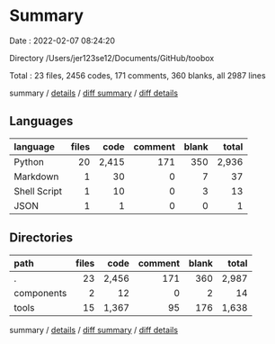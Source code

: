 # Summary

Date : 2022-02-07 08:24:20

Directory /Users/jer123se12/Documents/GitHub/toobox

Total : 23 files,  2456 codes, 171 comments, 360 blanks, all 2987 lines

summary / [details](details.md) / [diff summary](diff.md) / [diff details](diff-details.md)

## Languages
| language | files | code | comment | blank | total |
| :--- | ---: | ---: | ---: | ---: | ---: |
| Python | 20 | 2,415 | 171 | 350 | 2,936 |
| Markdown | 1 | 30 | 0 | 7 | 37 |
| Shell Script | 1 | 10 | 0 | 3 | 13 |
| JSON | 1 | 1 | 0 | 0 | 1 |

## Directories
| path | files | code | comment | blank | total |
| :--- | ---: | ---: | ---: | ---: | ---: |
| . | 23 | 2,456 | 171 | 360 | 2,987 |
| components | 2 | 12 | 0 | 2 | 14 |
| tools | 15 | 1,367 | 95 | 176 | 1,638 |

summary / [details](details.md) / [diff summary](diff.md) / [diff details](diff-details.md)